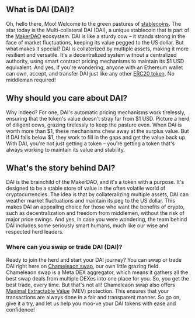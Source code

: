 <h2>What is DAI (DAI)?</h2>

<p>Oh, hello there, Moo! Welcome to the green pastures of <a href="https://en.wikipedia.org/wiki/Stablecoin" target="_blank" rel="nofollow noreferrer noopener">stablecoins</a>. The star today is the Multi-collateral DAI (DAI), a unique stablecoin that is part of the <a href="https://en.wikipedia.org/wiki/MakerDAO" target="_blank" rel="nofollow noreferrer noopener">MakerDAO</a> ecosystem. DAI is like a sturdy cow – it stands strong in the face of market fluctuations, keeping its value pegged to the US dollar. But what makes it special? DAI is collaterized by multiple assets, making it more resilient and versatile. It's a decentralized system without a centralized authority, using smart contract pricing mechanisms to maintain its $1 USD equivalent. And yes, if you're wondering, anyone with an Ethereum wallet can own, accept, and transfer DAI just like any other <a href="https://ethereum.org/en/developers/docs/standards/tokens/erc-20/" target="_blank" rel="nofollow noreferrer noopener">ERC20 token</a>. No middleman required!</p>

<h2>Why should you care about DAI?</h2>

<p>Why indeed? For one, DAI's automatic pricing mechanisms work tirelessly, ensuring that the token's value doesn't stray far from $1 USD. Picture a herd of diligent cows, grazing tirelessly to keep the pasture even. When DAI is worth more than $1, these mechanisms chew away at the surplus value. But if DAI falls below $1, they work to fill in the gaps and get the value back up. With DAI, you're not just getting a token – you're getting a token that's always working to maintain its value and stability.</p>

<h2>What's the story behind DAI?</h2>

<p>DAI is the brainchild of the MakerDAO, and it's a token with a purpose. It's designed to be a stable store of value in the often volatile world of cryptocurrencies. The idea is that by collateralizing multiple assets, DAI can weather market fluctuations and maintain its peg to the US dollar. This makes DAI an appealing choice for those who want the benefits of crypto, such as decentralization and freedom from middlemen, without the risk of major price swings. And yes, in case you were wondering, the team behind DAI includes some seriously smart humans, much like our wise and respected herd leaders.</p>

<h3>Where can you swap or trade DAI (DAI)?</h3>

<p>Ready to join the herd and start your DAI journey? You can swap or trade DAI right here on <a href="https://swap.cow.fi/" target="_blank" rel="noopener">Chameleaon swap</a>, our own little grazing field. Chameleaon swap is a Meta DEX aggregator, which means it gathers all the best swap deals from multiple DEXes into one place for you. So, you get the best trade, every time. But that's not all! Chameleaon swap also offers <a href="https://ethereum.org/en/developers/docs/mev/#mev-extraction" target="_blank" rel="nofollow noreferrer noopener">Maximal Extractable Value</a> (MEV) protection. This ensures that your transactions are always done in a fair and transparent manner. So go on, give it a try, and let us help you moo-ve your DAI tokens with ease and confidence!</p>

